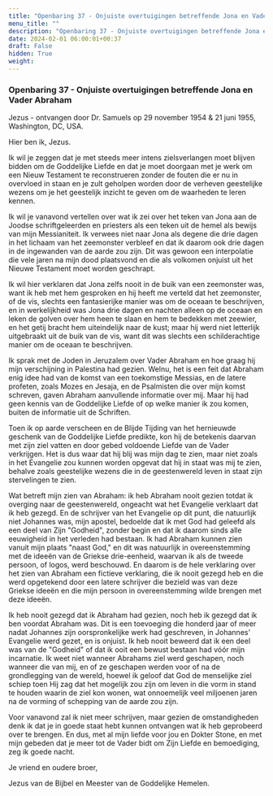 ```yaml
---
title: "Openbaring 37 - Onjuiste overtuigingen betreffende Jona en Vader Abraham"
menu_title: ""
description: "Openbaring 37 - Onjuiste overtuigingen betreffende Jona en Vader Abraham"
date: 2024-02-01 06:00:01+00:37
draft: False
hidden: True
weight:
---
```

### Openbaring 37 - Onjuiste overtuigingen betreffende Jona en Vader Abraham

Jezus - ontvangen door Dr. Samuels op 29 november 1954 & 21 juni 1955, Washington, DC, USA.

Hier ben ik, Jezus.

Ik wil je zeggen dat je met steeds meer intens zielsverlangen moet blijven bidden om de Goddelijke Liefde en dat je moet doorgaan met je werk om een Nieuw Testament te reconstrueren zonder de fouten die er nu in overvloed in staan en je zult geholpen worden door de verheven geestelijke wezens om je het geestelijk inzicht te geven om de waarheden te leren kennen.

Ik wil je vanavond vertellen over wat ik zei over het teken van Jona aan de Joodse schriftgeleerden en priesters als een teken uit de hemel als bewijs van mijn Messianiteit. Ik verwees niet naar Jona als degene die drie dagen in het lichaam van het zeemonster verbleef en dat ik daarom ook drie dagen in de ingewanden van de aarde zou zijn. Dit was gewoon een interpolatie die vele jaren na mijn dood plaatsvond en die als volkomen onjuist uit het Nieuwe Testament moet worden geschrapt.

Ik wil hier verklaren dat Jona zelfs nooit in de buik van een zeemonster was, want ik heb met hem gesproken en hij heeft me verteld dat het zeemonster, of de vis, slechts een fantasierijke manier was om de oceaan te beschrijven, en in werkelijkheid was Jona drie dagen en nachten alleen op de oceaan en leken de golven over hem heen te slaan en hem te bedekken met zeewier, en het getij bracht hem uiteindelijk naar de kust; maar hij werd niet letterlijk uitgebraakt uit de buik van de vis, want dit was slechts een schilderachtige manier om de oceaan te beschrijven.

Ik sprak met de Joden in Jeruzalem over Vader Abraham en hoe graag hij mijn verschijning in Palestina had gezien. Welnu, het is een feit dat Abraham enig idee had van de komst van een toekomstige Messias, en de latere profeten, zoals Mozes en Jesaja, en de Psalmisten die over mijn komst schreven, gaven Abraham aanvullende informatie over mij. Maar hij had geen kennis van de Goddelijke Liefde of op welke manier ik zou komen, buiten de informatie uit de Schriften.

Toen ik op aarde verscheen en de Blijde Tijding van het hernieuwde geschenk van de Goddelijke Liefde predikte, kon hij de betekenis daarvan met zijn ziel vatten en door gebed voldoende Liefde van de Vader verkrijgen. Het is dus waar dat hij blij was mijn dag te zien, maar niet zoals in het Evangelie zou kunnen worden opgevat dat hij in staat was mij te zien, behalve zoals geestelijke wezens die in de geestenwereld leven in staat zijn stervelingen te zien.

Wat betreft mijn zien van Abraham: ik heb Abraham nooit gezien totdat ik overging naar de geestenwereld, ongeacht wat het Evangelie verklaart dat ik heb gezegd. En de schrijver van het Evangelie op dit punt, die natuurlijk niet Johannes was, mijn apostel, bedoelde dat ik met God had geleefd als een deel van Zijn "Godheid", zonder begin en dat ik daarom sinds alle eeuwigheid in het verleden had bestaan. Ik had Abraham kunnen zien vanuit mijn plaats "naast God," en dit was natuurlijk in overeenstemming met de ideeën van de Griekse drie-eenheid, waarvan ik als de tweede persoon, of logos, werd beschouwd. En daarom is de hele verklaring over het zien van Abraham een fictieve verklaring, die ik nooit gezegd heb en die werd opgetekend door een latere schrijver die bezield was van deze Griekse ideeën en die mijn persoon in overeenstemming wilde brengen met deze ideeën.

Ik heb nooit gezegd dat ik Abraham had gezien, noch heb ik gezegd dat ik ben voordat Abraham was. Dit is een toevoeging die honderd jaar of meer nadat Johannes zijn oorspronkelijke werk had geschreven, in Johannes' Evangelie werd gezet, en is onjuist. Ik heb nooit beweerd dat ik een deel was van de "Godheid" of dat ik ooit een bewust bestaan had vóór mijn incarnatie. Ik weet niet wanneer Abrahams ziel werd geschapen, noch wanneer die van mij, en of ze geschapen werden voor of na de grondlegging van de wereld, hoewel ik geloof dat God de menselijke ziel schiep toen Hij zag dat het mogelijk zou zijn om leven in die vorm in stand te houden waarin de ziel kon wonen, wat onnoemelijk veel miljoenen jaren na de vorming of schepping van de aarde zou zijn.

Voor vanavond zal ik niet meer schrijven, maar gezien de omstandigheden denk ik dat je in goede staat hebt kunnen ontvangen wat ik heb geprobeerd over te brengen. En dus, met al mijn liefde voor jou en Dokter Stone, en met mijn gebeden dat je meer tot de Vader bidt om Zijn Liefde en bemoediging, zeg ik goede nacht.

Je vriend en oudere broer,

Jezus van de Bijbel en Meester van de Goddelijke Hemelen.
